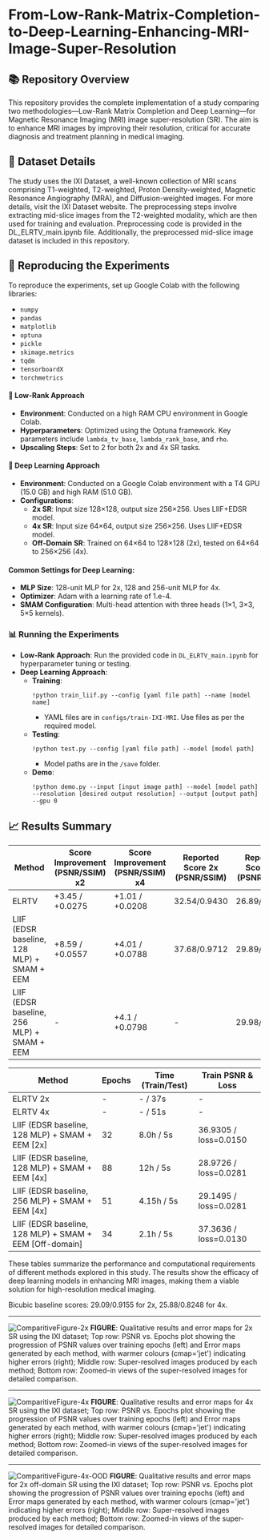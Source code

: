 # From-Low-Rank-Matrix-Completion-to-Deep-Learning-Enhancing-MRI-Image-Super-Resolution

## 📚 Repository Overview

This repository provides the complete implementation of a study comparing two methodologies—Low-Rank Matrix Completion and Deep Learning—for Magnetic Resonance Imaging (MRI) image super-resolution (SR). The aim is to enhance MRI images by improving their resolution, critical for accurate diagnosis and treatment planning in medical imaging.
## 🧠 Dataset Details

The study uses the IXI Dataset, a well-known collection of MRI scans comprising T1-weighted, T2-weighted, Proton Density-weighted, Magnetic Resonance Angiography (MRA), and Diffusion-weighted images. For more details, visit the IXI Dataset website. The preprocessing steps involve extracting mid-slice images from the T2-weighted modality, which are then used for training and evaluation. Preprocessing code is provided in the DL_ELRTV_main.ipynb file. Additionally, the preprocessed mid-slice image dataset is included in this repository.
## 🔄 Reproducing the Experiments

To reproduce the experiments, set up Google Colab with the following libraries:

- `numpy`
- `pandas`
- `matplotlib`
- `optuna`
- `pickle`
- `skimage.metrics`
- `tqdm`
- `tensorboardX`
- `torchmetrics`

#### 🧩 Low-Rank Approach
- **Environment**: Conducted on a high RAM CPU environment in Google Colab.
- **Hyperparameters**: Optimized using the Optuna framework. Key parameters include `lambda_tv_base`, `lambda_rank_base`, and `rho`.
- **Upscaling Steps**: Set to 2 for both 2x and 4x SR tasks.

#### 🤖 Deep Learning Approach
- **Environment**: Conducted on a Google Colab environment with a T4 GPU (15.0 GB) and high RAM (51.0 GB).
- **Configurations**:
  - **2x SR**: Input size 128×128, output size 256×256. Uses LIIF+EDSR model.
  - **4x SR**: Input size 64×64, output size 256×256. Uses LIIF+EDSR model.
  - **Off-Domain SR**: Trained on 64×64 to 128×128 (2x), tested on 64×64 to 256×256 (4x).

#### Common Settings for Deep Learning:
- **MLP Size**: 128-unit MLP for 2x, 128 and 256-unit MLP for 4x.
- **Optimizer**: Adam with a learning rate of 1.e-4.
- **SMAM Configuration**: Multi-head attention with three heads (1×1, 3×3, 5×5 kernels).

### 📊 Running the Experiments

- **Low-Rank Approach**: Run the provided code in `DL_ELRTV_main.ipynb` for hyperparameter tuning or testing.
- **Deep Learning Approach**:
  - **Training**: 
    ```
    !python train_liif.py --config [yaml file path] --name [model name]
    ```
    - YAML files are in `configs/train-IXI-MRI`. Use files as per the required model.
  - **Testing**:
    ```
    !python test.py --config [yaml file path] --model [model path]
    ```
    - Model paths are in the `/save` folder.
  - **Demo**:
    ```
    !python demo.py --input [input image path] --model [model path] --resolution [desired output resolution] --output [output path] --gpu 0
    ```
## 📈 Results Summary


| Method                                             | Score Improvement (PSNR/SSIM) x2 | Score Improvement (PSNR/SSIM) x4 | Reported Score 2x (PSNR/SSIM) | Reported Score 4x (PSNR/SSIM) |
|----------------------------------------------------|----------------------------------|----------------------------------|--------------------------------|--------------------------------|
| ELRTV                                              | +3.45 / +0.0275                  | +1.01 / +0.0208                  | 32.54/0.9430                   | 26.89/0.8456                   |
| LIIF (EDSR baseline, 128 MLP) + SMAM + EEM         | +8.59 / +0.0557                  | +4.01 / +0.0788                  | 37.68/0.9712                   | 29.89/0.9036                   |
| LIIF (EDSR baseline, 256 MLP) + SMAM + EEM         | -                                | +4.1 / +0.0798                   | -                              | 29.98/0.9046                   |


| Method                                             | Epochs | Time (Train/Test) | Train PSNR & Loss               |
|----------------------------------------------------|--------|-------------------|---------------------------------|
| ELRTV 2x                                           | -      | - / 37s           | -                               |
| ELRTV 4x                                           | -      | - / 51s           | -                               |
| LIIF (EDSR baseline, 128 MLP) + SMAM + EEM [2x]    | 32     | 8.0h / 5s         | 36.9305 / loss=0.0150           |
| LIIF (EDSR baseline, 128 MLP) + SMAM + EEM [4x]    | 88     | 12h / 5s          | 28.9726 / loss=0.0281           |
| LIIF (EDSR baseline, 256 MLP) + SMAM + EEM [4x]    | 51     | 4.15h / 5s        | 29.1495 / loss=0.0281           |
| LIIF (EDSR baseline, 128 MLP) + SMAM + EEM [Off-domain] | 34 | 2.1h / 5s         | 37.3636 / loss=0.0130           |

These tables summarize the performance and computational requirements of different methods explored in this study. The results show the efficacy of deep learning models in enhancing MRI images, making them a viable solution for high-resolution medical imaging.

Bicubic baseline scores: 29.09/0.9155 for 2x, 25.88/0.8248 for 4x.

---

![ComparitiveFigure-2x](https://github.com/user-attachments/assets/1bb9e97f-236c-4391-acaa-45caa1ddd977)
**FIGURE**: Qualitative results and error maps for 2x SR using the IXI dataset; Top row: PSNR vs. Epochs plot showing the progression of PSNR values over training epochs (left) and Error maps generated by each method, with warmer colours (cmap='jet') indicating higher errors (right); Middle row: Super-resolved images produced by each method; Bottom row: Zoomed-in views of the super-resolved images for detailed comparison.

---

![ComparitiveFigure-4x](https://github.com/user-attachments/assets/3680ffd3-ec73-4e62-acc9-0a27719f63aa)
**FIGURE**: Qualitative results and error maps for 4x SR using the IXI dataset; Top row: PSNR vs. Epochs plot showing the progression of PSNR values over training epochs (left) and Error maps generated by each method, with warmer colours (cmap='jet') indicating higher errors (right); Middle row: Super-resolved images produced by each method; Bottom row: Zoomed-in views of the super-resolved images for detailed comparison.

---

![ComparitiveFigure-4x-OOD](https://github.com/user-attachments/assets/750a80c9-cdb5-453d-a6f7-2597490ecd0a)
**FIGURE**: Qualitative results and error maps for 2x off-domain SR using the IXI dataset; Top row: PSNR vs. Epochs plot showing the progression of PSNR values over training epochs (left) and Error maps generated by each method, with warmer colours (cmap='jet') indicating higher errors (right); Middle row: Super-resolved images produced by each method; Bottom row: Zoomed-in views of the super-resolved images for detailed comparison.
 
